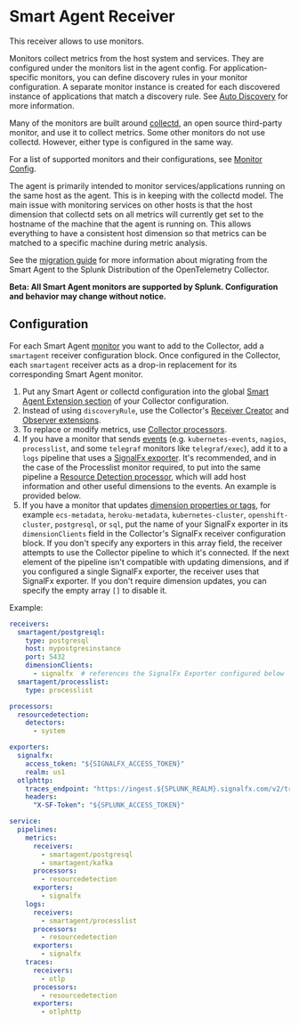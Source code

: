 # Smart Agent Receiver

This receiver allows to use monitors.

Monitors collect metrics from the host system and services. They are configured under the monitors list in the agent config. For application-specific monitors, you can define discovery rules in your monitor configuration. A separate monitor instance is created for each discovered instance of applications that match a discovery rule. See [Auto Discovery](https://github.com/signalfx/signalfx-agent/blob/main/docs/auto-discovery.md) for more information.

Many of the monitors are built around [collectd](https://collectd.org/), an open source third-party monitor, and use it to collect metrics. Some other monitors do not use collectd. However, either type is configured in the same way.

For a list of supported monitors and their configurations, see [Monitor Config](https://github.com/signalfx/signalfx-agent/blob/main/docs/monitor-config.md).

The agent is primarily intended to monitor services/applications running on the same host as the agent. This is in keeping with the collectd model. The main issue with monitoring services on other hosts is that the host dimension that collectd sets on all metrics will currently get set to the hostname of the machine that the agent is running on. This allows everything to have a consistent host dimension so that metrics can be matched to a specific machine during metric analysis.

See the
[migration guide](https://docs.splunk.com/observability/en/gdi/opentelemetry/smart-agent/smart-agent-migration-to-otel-collector.html)
for more information about migrating from the Smart Agent to the Splunk Distribution of the OpenTelemetry Collector.

**Beta: All Smart Agent monitors are supported by Splunk. Configuration and behavior may change without notice.**

## Configuration

For each Smart Agent 
[monitor](https://github.com/signalfx/signalfx-agent/blob/main/docs/monitor-config.md)
you want to add to the Collector, add a `smartagent` receiver configuration block. Once configured in the Collector, each
`smartagent` receiver acts as a drop-in replacement for its corresponding Smart Agent monitor.

1. Put any Smart Agent or collectd configuration into the global
[Smart Agent Extension section](../../extension/smartagentextension/README.md)
of your Collector configuration.
1. Instead of using `discoveryRule`, use the Collector's
[Receiver Creator](https://github.com/open-telemetry/opentelemetry-collector-contrib/blob/main/receiver/receivercreator/README.md)
and [Observer extensions](https://github.com/open-telemetry/opentelemetry-collector-contrib/tree/main/extension/observer/README.md).
1. To replace or modify metrics, use
[Collector processors](https://github.com/open-telemetry/opentelemetry-collector/blob/main/processor/README.md).
1. If you have a monitor that sends [events](https://dev.splunk.com/observability/docs/datamodel/custom_events) (e.g. `kubernetes-events`,
`nagios`, `processlist`, and some `telegraf` monitors like `telegraf/exec`), add it to a `logs` pipeline that uses a
[SignalFx exporter](https://github.com/open-telemetry/opentelemetry-collector-contrib/blob/main/exporter/signalfxexporter/README.md).
It's recommended, and in the case of the Processlist monitor required, to put into the same pipeline a
[Resource Detection processor](https://github.com/open-telemetry/opentelemetry-collector-contrib/blob/main/processor/resourcedetectionprocessor/README.md),
which will add host information and other useful dimensions to the events. An example is provided below.
1. If you have a monitor that updates [dimension properties or tags](https://dev.splunk.com/observability/docs/datamodel/metrics_metadata), for example `ecs-metadata`, `heroku-metadata`, `kubernetes-cluster`, `openshift-cluster`, `postgresql`, or `sql`, put the name of
your SignalFx exporter in its `dimensionClients` field in the Collector's SignalFx receiver configuration block.
If you don't specify any exporters in this array field, the receiver attempts to use the Collector pipeline to which it's connected. If
the next element of the pipeline isn't compatible with updating dimensions, and if you configured a single SignalFx exporter,
the receiver uses that SignalFx exporter. If you don't require dimension updates, you can specify the empty array `[]` to disable it.

Example:

```yaml
receivers:
  smartagent/postgresql:
    type: postgresql
    host: mypostgresinstance
    port: 5432
    dimensionClients:
      - signalfx  # references the SignalFx Exporter configured below
  smartagent/processlist:
    type: processlist

processors:
  resourcedetection:
    detectors:
      - system

exporters:
  signalfx:
    access_token: "${SIGNALFX_ACCESS_TOKEN}"
    realm: us1
  otlphttp:
    traces_endpoint: "https://ingest.${SPLUNK_REALM}.signalfx.com/v2/trace/otlp"
    headers:
      "X-SF-Token": "${SPLUNK_ACCESS_TOKEN}"

service:
  pipelines:
    metrics:
      receivers:
        - smartagent/postgresql
        - smartagent/kafka
      processors:
        - resourcedetection
      exporters:
        - signalfx
    logs:
      receivers:
        - smartagent/processlist
      processors:
        - resourcedetection
      exporters:
        - signalfx
    traces:
      receivers:
        - otlp
      processors:
        - resourcedetection
      exporters:
        - otlphttp
```
